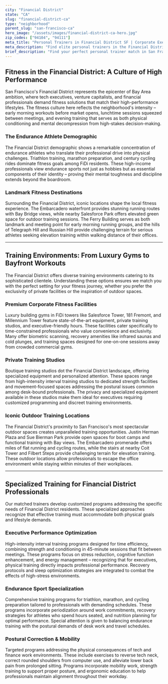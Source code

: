 ```yaml
---
city: "Financial District"
state: "CA"
slug: "financial-district-ca"
type: "neighborhood"
parent_slug: "san-francisco-ca"
hero_image: "/assets/images/financial-district-ca-hero.jpg"
zip_codes: ["94104", "94111"]
meta_title: "Personal Trainers in Financial District SF | Corporate Executive Wellness"
meta_description: "Find elite personal trainers in the Financial District. Coaching focused on executive performance, express workouts, and managing high-stress corporate schedules."
brief_description: "Find your perfect personal trainer match in San Francisco's Financial District. Our elite service connects high-income professionals and tech executives with certified trainers specializing in executive fitness, endurance athletic conditioning, and posture correction for desk workers. Whether you prefer private sessions at luxury corporate facilities, outdoor workouts at nearby Embarcadero parks, or high-intensity training tailored to your demanding schedule, we match you with trainers who understand the unique fitness needs of FiDi's successful residents. Transform your fitness journey with personalized training designed for San Francisco's most driven professionals."
---
```

## Fitness in the Financial District: A Culture of High Performance

San Francisco's Financial District represents the epicenter of Bay Area ambition, where tech executives, venture capitalists, and financial professionals demand fitness solutions that match their high-performance lifestyles. The fitness culture here reflects the neighborhood's intensity – early morning workouts before market opens, lunchtime sessions squeezed between meetings, and evening training that serves as both physical conditioning and mental decompression from high-stakes decision-making.

### The Endurance Athlete Demographic

The Financial District demographic shows a remarkable concentration of endurance athletes who translate their professional drive into physical challenges. Triathlon training, marathon preparation, and century cycling rides dominate fitness goals among FiDi residents. These high-income professionals view endurance sports not just as hobbies but as essential components of their identity – proving their mental toughness and discipline extends beyond the boardroom.

### Landmark Fitness Destinations

Surrounding the Financial District, iconic locations shape the local fitness experience. The Embarcadero waterfront provides stunning running routes with Bay Bridge views, while nearby Salesforce Park offers elevated green space for outdoor training sessions. The Ferry Building serves as both landmark and meeting point for early morning running groups, and the hills of Telegraph Hill and Russian Hill provide challenging terrain for serious athletes seeking elevation training within walking distance of their offices.

---

## Training Environments: From Luxury Gyms to Bayfront Workouts

The Financial District offers diverse training environments catering to its sophisticated clientele. Understanding these options ensures we match you with the perfect setting for your fitness journey, whether you prefer the exclusivity of private facilities or the inspiration of outdoor spaces.

### Premium Corporate Fitness Facilities

Luxury building gyms in FiDi towers like Salesforce Tower, 181 Fremont, and Millennium Tower feature state-of-the-art equipment, private training studios, and executive-friendly hours. These facilities cater specifically to time-constrained professionals who value convenience and exclusivity. Many offer biometric scanning, recovery amenities like infrared saunas and cold plunges, and training spaces designed for one-on-one sessions away from crowded commercial gyms.

### Private Training Studios

Boutique training studios dot the Financial District landscape, offering specialized equipment and personalized attention. These spaces range from high-intensity interval training studios to dedicated strength facilities and movement-focused spaces addressing the postural issues common among desk-bound professionals. The privacy and specialized equipment available in these studios make them ideal for executives requiring customized programming and discreet training environments.

### Iconic Outdoor Training Locations

The Financial District's proximity to San Francisco's most spectacular outdoor spaces creates unparalleled training opportunities. Justin Herman Plaza and Sue Bierman Park provide open spaces for boot camps and functional training with Bay views. The Embarcadero promenade offers miles of flat running and cycling routes, while the stairs at nearby Coit Tower and Filbert Steps provide challenging terrain for elevation training. These outdoor locations allow professionals to escape the office environment while staying within minutes of their workplaces.

---

## Specialized Training for Financial District Professionals

Our matched trainers develop customized programs addressing the specific needs of Financial District residents. These specialized approaches recognize that effective training must accommodate both physical goals and lifestyle demands.

### Executive Performance Optimization

High-intensity interval training programs designed for time efficiency, combining strength and conditioning in 45-minute sessions that fit between meetings. These programs focus on stress reduction, cognitive function enhancement, and energy management – recognizing that for executives, physical training directly impacts professional performance. Recovery protocols and sleep optimization strategies are integrated to combat the effects of high-stress environments.

### Endurance Sport Specialization

Comprehensive training programs for triathlon, marathon, and cycling preparation tailored to professionals with demanding schedules. These programs incorporate periodization around work commitments, recovery strategies for athletes who spend hours seated, and nutrition planning for optimal performance. Special attention is given to balancing endurance training with the postural demands of desk work and travel schedules.

### Postural Correction & Mobility

Targeted programs addressing the physical consequences of tech and finance work environments. These include exercises to reverse tech neck, correct rounded shoulders from computer use, and alleviate lower back pain from prolonged sitting. Programs incorporate mobility work, strength training to support proper posture, and ergonomic education to help professionals maintain alignment throughout their workday.